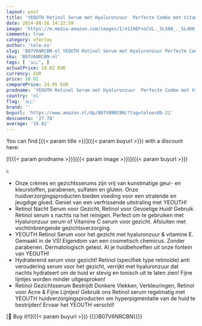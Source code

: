 ```yaml
---
layout: post
title: 'YEOUTH Retinol Serum met Hyaluronzuur  Perfecte Combo met Vitamin C Serum  Berder dan the Ordinary Gezichtsserum! Doelen Rimpels  Fijne Lijntjes  Acne  Donkere Vlekken 60ml'
date: 2024-08-26 14:22:59
image: 'https://m.media-amazon.com/images/I/41IHEFsoCVL._SL500_._SL400_.jpg'
comments: true
category: ofertas
author: 'tole.es'
slug: 'B07V6NRCBN-nl YEOUTH Retinol Serum met Hyaluronzuur Perfecte Combo met...'
sku: 'B07V6NRCBN-nl'
tags: [ '🇳🇱', ]
actualPrice: 18.02 EUR
currency: EUR
price: 18.02
comparePrice: 24.95 EUR
prodname: 'YEOUTH Retinol Serum met Hyaluronzuur  Perfecte Combo met Vitamin C Serum  Berder dan the Ordinary Gezichtsserum! Doelen Rimpels  Fijne Lijntjes  Acne  Donkere Vlekken 60ml'
country: 'nl'
flag: '🇳🇱'
brand: ''
buyurl: 'https://www.amazon.nl/dp/B07V6NRCBN/?tag=tolees0b-21'
descuento: '27.78'
average: '18.02'
---
```


You can find [{{< param title >}}]({{< param buyurl >}}) with a discount here:

[![{{< param prodname >}}]({{< param image >}})]({{< param buyurl >}})

ℹ️:

- Onze crèmes en gezichtsserums zijn vrij van kunstmatige geur- en kleurstoffen, parabenen, sulfaten en gluten. Onze huidverzorgingsproducten bieden voeding voor een stralende en jeugdige gloed. Geniet van een verfrissende uitstraling met YEOUTH!
- Retinol Nacht Serum voor Gezicht, Retinol voor Gevoelige Huid! Gebruik Retinol serum s nachts na het reinigen. Perfect om te gebruiken met Hyaluronzuur serum of Vitamine C serum voor gezicht. Afsluiten met vochtinbrengende gezichtsverzorging.
- YEOUTH Retinol Serum voor het gezicht met hyaluronzuur & vitamine E. Gemaakt in de VS! Eigendom van een cosmetisch chemicus. Zonder parabenen. Dermatologisch getest. Al je huidbehoeften uit onze fontein van YEOUTH!
- Hydraterend serum voor gezicht! Retinol (specifiek type retinoïde) anti veroudering serum voor het gezicht, verrijkt met hyaluronzuur dat nachts hydrateert om de huid er stevig en tonisch uit te laten zien! Fijne lijntjes worden minder uitgesproken!
- Retinol Gezichtsserum Bestrijdt Donkere Vlekken, Verkleuringen, Retinol voor Acne & Fijne Lijntjes! Gebruik ons Retinol serum regelmatig met YEOUTH huidverzorgingsproducten om hyperpigmentatie van de huid te bestrijden! Ervaar het YEOUTH verschil!

[🛒 Buy it!!]({{< param buyurl >}})
{{<world>}}B07V6NRCBN{{</world>}}

